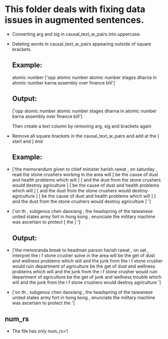 # This folder deals with fixing data issues in augmented sentences.

- Converting arg and sig in causal_text_w_pairs into uppercase.
- Deleting words in causal_text_w_pairs appearing outside of square brackets.
  ## Example:
  atomic number ['<ARG1>opp atomic number atomic number stages dharna in atomic number karna assembly</ARG1> <SIG0>over</SIG0> <ARG0>finance bill</ARG0>']
  ## Output:
  ['<ARG1>opp atomic number atomic number stages dharna in atomic number karna assembly</ARG1> <SIG0>over</SIG0> <ARG0>finance bill</ARG0>']

  Then create a text column by removing arg, sig and brackets again
  
- Remove all square brackets in the causal_text_w_pairs and add at the [ start and ] end

  ## Example:
- ['the memorandum given to chief minister harish rawat , on saturday , read <ARG0>the stone crushers working in the area</ARG0> <SIG0>will [ be the cause of</SIG0> <ARG1>dust and health problems</ARG1> which will ] [ and the dust from the stone crushers would destroy agriculture ] [ be the cause of <ARG0>dust and health problems</ARG0> which <SIG0>will ] [ and the dust from the stone crushers would destroy agriculture ] [ be the cause of dust and health problems which will ] [ and <ARG0>the dust from the stone crushers</ARG0> <ARG1><SIG0>would destroy</SIG0> agriculture</ARG1> ] ']
- ['on th , subgenus chen daoxiang , the headspring of the taiwanese united states army fort in hong kong , enunciate <ARG1>the military machine was ascertain to protect  [ the ]  ']


  ## Output:
- ['the memoranda break to headman parson harish rawat , on sat , interpret <ARG0>the i f stone crusher solve in the area</ARG0> <SIG0>will  be the get of</SIG0> <ARG1>dust and wellness problems</ARG1> which will   and the junk from the i f stone crusher would ruin department of agriculture   be the get of <ARG0>dust and wellness problems</ARG0> which <SIG0>will   and the junk from the i f stone crusher would ruin department of agriculture   be the get of junk and wellness trouble which will   and <ARG0>the junk from the i f stone crushers</ARG0> <ARG1><SIG0>would destroy</SIG0> agriculture</ARG1>  ']
- ['on th , subgenus chen daoxiang , the headspring of the taiwanese united states army fort in hong kong , enunciate <ARG1>the military machine was ascertain to protect  the  ']

## num_rs
- The file has only num_rs=1
